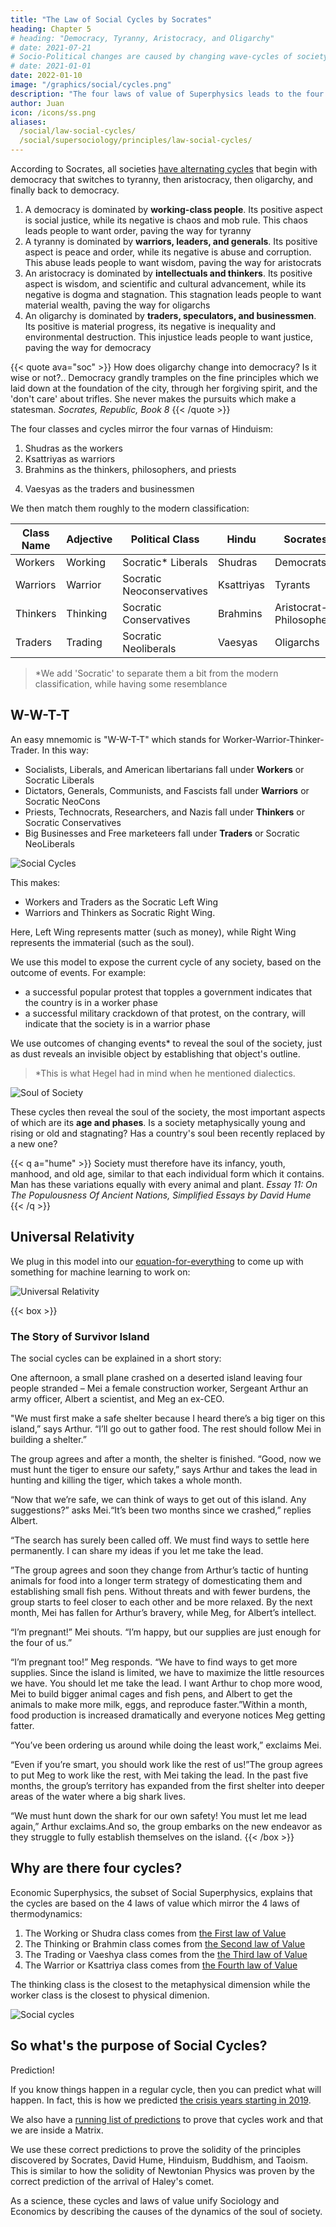 ```yaml
---
title: "The Law of Social Cycles by Socrates"
heading: Chapter 5
# heading: "Democracy, Tyranny, Aristocracy, and Oligarchy"
# date: 2021-07-21
# Socio-Political changes are caused by changing wave-cycles of society
# date: 2021-01-01
date: 2022-01-10
image: "/graphics/social/cycles.png"
description: "The four laws of value of Superphysics leads to the four classes of Workers, Warriors, Thinkers, and Traders"
author: Juan
icon: /icons/ss.png
aliases:
  /social/law-social-cycles/
  /social/supersociology/principles/law-social-cycles/
---
```



According to Socrates, all societies [have alternating cycles](/research/socrates/simple-republic/book-8/chapter-1) that begin with democracy that switches to tyranny, then aristocracy, then oligarchy, and finally back to democracy.

1. A democracy is dominated by **working-class people**. Its positive aspect is social justice, while its negative is chaos and mob rule. This chaos leads people to want order, paving the way for tyranny
2. A tyranny is dominated by **warriors, leaders, and generals**. Its positive aspect is peace and order, while its negative is abuse and corruption. This abuse leads people to want wisdom, paving the way for aristocrats
3. An aristocracy is dominated by **intellectuals and thinkers**. Its positive aspect is wisdom, and scientific and cultural advancement, while its negative is dogma and stagnation. This stagnation leads people to want material wealth, paving the way for oligarchs
4. An oligarchy is dominated by **traders, speculators, and businessmen**. Its positive is material progress, its negative is inequality and environmental destruction. This injustice leads people to want justice, paving the way for democracy


{{< quote ava="soc" >}}
How does oligarchy change into democracy? Is it wise or not?.. Democracy grandly tramples on the fine principles which we laid down at the foundation of the city, through her forgiving spirit, and the 'don't care' about trifles. She never makes the pursuits which make a statesman.
<cite>Socrates, Republic, Book 8</cite>
{{< /quote >}}


The four classes and cycles mirror the four varnas of Hinduism:

1. Shudras as the workers
2. Ksattriyas as warriors
3. Brahmins as the thinkers, philosophers, and priests
<!-- aristocrat-intellectuals -->
4. Vaesyas as the traders and businessmen <!-- and merchants -->


We then match them roughly to the modern classification:

Class Name | Adjective | Political Class | Hindu | Socrates
--- | --- | --- | --- | ---
Workers | Working | Socratic* Liberals | Shudras | Democrats
Warriors | Warrior | Socratic Neoconservatives | Ksattriyas | Tyrants
Thinkers | Thinking | Socratic Conservatives | Brahmins | Aristocrat-Philosophers
Traders | Trading | Socratic Neoliberals | Vaesyas | Oligarchs


> *We add 'Socratic' to separate them a bit from the modern classification, while having some resemblance 



## W-W-T-T

An easy mnemomic is "W-W-T-T" which stands for Worker-Warrior-Thinker-Trader. In this way:

- Socialists, Liberals, and American libertarians fall under **Workers** or Socratic Liberals
- Dictators, Generals, Communists, and Fascists fall under **Warriors** or Socratic NeoCons
- Priests, Technocrats, Researchers, and Nazis fall under **Thinkers** or Socratic Conservatives
- Big Businesses and Free marketeers fall under **Traders** or Socratic NeoLiberals

![Social Cycles](/graphics/social/cycles.png)


This makes:
- Workers and Traders <!-- Socratic Liberals and Neoliberals --> as the Socratic Left Wing
- Warriors and Thinkers <!-- Socratic Conservatives and NeoConservatives --> as Socratic Right Wing. 

Here, Left Wing represents matter (such as money), while Right Wing represents the immaterial (such as the soul).

We use this model to expose the current cycle of any society, based on the outcome of events. For example:
- a successful popular protest that topples a government indicates that the country is in a <!-- democractic --> worker phase
- a successful military crackdown of that protest, on the contrary, will indicate that the society is in a warrior phase

We use outcomes of changing events* to reveal the soul of the society, just as dust reveals an invisible object by establishing that object's outline.

> *This is what Hegel had in mind when he mentioned dialectics. 


![Soul of Society](https://sorasystem.sirv.com/graphics/soulsociety.png)


These cycles then reveal the soul of the society, the most important aspects of which are its **age and phases**. Is a society metaphysically young and rising or old and stagnating? Has a country's soul been recently replaced by a new one? 

{{< q a="hume" >}}
Society must therefore have its infancy, youth, manhood, and old age, similar to that each individual form which it contains. Man has these variations equally with every animal and plant.
<cite>Essay 11: On The Populousness Of Ancient Nations, Simplified Essays by David Hume</cite>
{{< /q >}}


## Universal Relativity 

We plug in this model into our [equation-for-everything](/social/economics/principles/eagle) to come up with something for machine learning to work on:

![Universal Relativity](/graphics/social/cycle.png)


<!-- 
In The Republic, Socrates describes the four cycles of society  


Political changes, from conservative & authoritarian, to liberal & democratic, and vice-versa, are manifestations of the changing stages in the lifespan of a society-organism, which itself is a metaphysical wave, just a soul is a wave manifesting physically as a 'lifetime' of a human, plant, or animal -- all made up of particles.  The predictions on social changes falls under our proposed field of Supersociology which finds the patterns of these waves, in the same way that prophets and oracles have done, but using data science instead of intuition. This is what ISAIAH will do. 
 -->


{{< box >}}
### The Story of Survivor Island

The social cycles can be explained in a short story:

One afternoon, a small plane crashed on a deserted island leaving four people stranded – Mei a female construction worker, Sergeant Arthur an army officer, Albert a scientist, and Meg an ex-CEO.

"We must first make a safe shelter because I heard there’s a big tiger on this island,” says Arthur. “I’ll go out to gather food. The rest should follow Mei in building a shelter.”

The group agrees and after a month, the shelter is finished. “Good, now we must hunt the tiger to ensure our safety,” says Arthur and takes the lead in hunting and killing the tiger, which takes a whole month.

“Now that we’re safe, we can think of ways to get out of this island. Any suggestions?” asks Mei.“It’s been two months since we crashed,” replies Albert. 

“The search has surely been called off. We must find ways to settle here permanently. I can share my ideas if you let me take the lead.

”The group agrees and soon they change from Arthur’s tactic of hunting animals for food into a longer term strategy of domesticating them and establishing small fish pens. Without threats and with fewer burdens, the group starts to feel closer to each other and be more relaxed. By the next month, Mei has fallen for Arthur’s bravery, while Meg, for Albert’s intellect.

“I’m pregnant!” Mei shouts. “I’m happy, but our supplies are just enough for the four of us.”

“I’m pregnant too!” Meg responds. “We have to find ways to get more supplies. Since the island is limited, we have to maximize the little resources we have. You should let me take the lead. I want Arthur to chop more wood, Mei to build bigger animal cages and fish pens, and Albert to get the animals to make more milk, eggs, and reproduce faster.”Within a month, food production is increased dramatically and everyone notices Meg getting fatter.

“You’ve been ordering us around while doing the least work,” exclaims Mei. 

“Even if you’re smart, you should work like the rest of us!”The group agrees to put Meg to work like the rest, with Mei taking the lead. In the past five months, the group’s territory has expanded from the first shelter into deeper areas of the water where a big shark lives.

“We must hunt down the shark for our own safety! You must let me lead again,” Arthur exclaims.And so, the group embarks on the new endeavor as they struggle to fully establish themselves on the island.
{{< /box >}}


## Why are there four cycles?

Economic Superphysics, the subset of Social Superphysics, explains that the cycles are based on the 4 laws of value which mirror the 4 laws of thermodynamics:

1. The Working or Shudra class comes from [the First law of Value](/social/economics/principles/first-law)
2. The Thinking or Brahmin class comes from [the Second law of Value](/social/economics/principles/second-law)
3. The Trading or Vaeshya class comes from the [the Third law of Value](/social/economics/principles/third-law)
4. The Warrior or Ksattriya class comes from [the Fourth law of Value](/social/economics/principles/fourth-law)

The thinking class is the closest to the metaphysical dimension while the worker class is the closest to physical dimenion. 

![Social cycles](/graphics/social/4.png)


## So what's the purpose of Social Cycles?

Prediction!

If you know things happen in a regular cycle, then you can predict what will happen. In fact, this is how we predicted [the crisis years starting in 2019](/social/precrisis-years).

We also have a [running list of predictions](/social/cycles/predictions/) to prove that cycles work and that we are inside a Matrix.

We use these correct predictions to prove the solidity of the principles discovered by <!-- Francis Bacon, --> Socrates, David Hume, Hinduism, Buddhism, and Taoism. This is similar to how the solidity of Newtonian Physics was proven by the correct prediction of the arrival of Haley's comet.

As a science, these cycles and laws of value unify Sociology and Economics by describing the causes of the dynamics of the soul of society.
